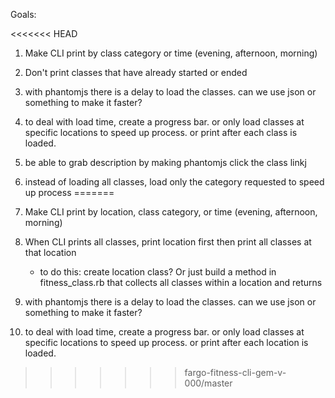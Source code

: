 Goals:

<<<<<<< HEAD
1. Make CLI print by class category or time (evening, afternoon, morning)
2. Don't print classes that have already started or ended
3. with phantomjs there is a delay to load the classes. can we use json or something to make it faster?
4. to deal with load time, create a progress bar. or only load classes at specific locations to speed up process.
    or print after each class is loaded.

5. be able to grab description by making phantomjs click the class linkj
6. instead of loading all classes, load only the category requested to speed up process
=======
1. Make CLI print by location, class category, or time (evening, afternoon, morning)
2. When CLI prints all classes, print location first then print all classes at that location
    - to do this: create location class? Or just build a method in fitness_class.rb that collects all classes within a location and returns
3. with phantomjs there is a delay to load the classes. can we use json or something to make it faster?
4. to deal with load time, create a progress bar. or only load classes at specific locations to speed up process.
    or print after each location is loaded.
>>>>>>> fargo-fitness-cli-gem-v-000/master
